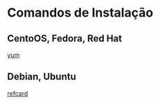 # Comandos de Instalação

## CentoOS, Fedora, Red Hat
[yum](https://access.redhat.com/articles/yum-cheat-sheet)

## Debian, Ubuntu
[refcard](https://www.debian.org/doc/manuals/refcard/refcard)
